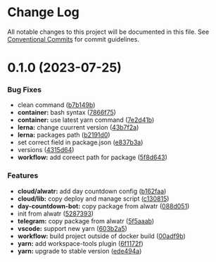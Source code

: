 # Change Log

All notable changes to this project will be documented in this file.
See [Conventional Commits](https://conventionalcommits.org) for commit guidelines.

# 0.1.0 (2023-07-25)

### Bug Fixes

* clean command ([b7b149b](https://github.com/njfamirm/alwatr-community/commit/b7b149b502ec876069bb2bb5fdb1fe284678c1bb))
* **container:** bash syntax ([7866f75](https://github.com/njfamirm/alwatr-community/commit/7866f753112a1c3d39c6d2e2298a7305ad62f67e))
* **container:** use latest yarn command ([7e2d41b](https://github.com/njfamirm/alwatr-community/commit/7e2d41b69880539b8368f2c5a209e0908f762000))
* **lerna:** change cuurrent version ([43b7f2a](https://github.com/njfamirm/alwatr-community/commit/43b7f2a608b661c74f5d3d690cab94edb8edcc64))
* **lerna:** packages path ([b2191d0](https://github.com/njfamirm/alwatr-community/commit/b2191d02e8c00fe5cde0d46d2304d2c80501388e))
* set correct field in package.json ([e837b3a](https://github.com/njfamirm/alwatr-community/commit/e837b3a6ac7a596f80ae6d2bc24f9aedc91f89ba))
* versions ([4315d64](https://github.com/njfamirm/alwatr-community/commit/4315d643a5cb99703b80bb1047358b152c7ad742))
* **workflow:** add coreect path for package ([5f8d643](https://github.com/njfamirm/alwatr-community/commit/5f8d6435e6a2f2b0d2d2324305447e4fdbe412ca))

### Features

* **cloud/alwatr:** add day countdown config ([b162faa](https://github.com/njfamirm/alwatr-community/commit/b162faa8518d877100c36f077ff41f2db580356d))
* **cloud/lib:** copy deploy and manage script ([c130815](https://github.com/njfamirm/alwatr-community/commit/c13081551627171f498164d0f1a4ce7be9b3d8f6))
* **day-countdown-bot:** copy package from alwatr ([088d051](https://github.com/njfamirm/alwatr-community/commit/088d051f25b929d13cc213894fba9fc5a27d0f14))
* init from alwatr ([5287393](https://github.com/njfamirm/alwatr-community/commit/5287393d816953363a891869c87cfb61851df05c))
* **telegram:** copy package from alwatr ([5f5aaab](https://github.com/njfamirm/alwatr-community/commit/5f5aaabc3eb0ea49b4a40d4aa63dc7847526b830))
* **vscode:** support new yarn ([603b2a5](https://github.com/njfamirm/alwatr-community/commit/603b2a5a7a15689d18e333a0b4cf2116fa3b3d83))
* **workflow:** build project outside of docker build ([00adf9b](https://github.com/njfamirm/alwatr-community/commit/00adf9be557b5de1dfe531f408e440a05f270aa4))
* **yarn:** add workspace-tools plugin ([6f1172f](https://github.com/njfamirm/alwatr-community/commit/6f1172f5f3c814052d468b1f2823de5b11dbad9f))
* **yarn:** upgrade to stable version ([ede494a](https://github.com/njfamirm/alwatr-community/commit/ede494aea8dd8d9bfb3e358e948fffb22a489de2))
